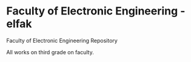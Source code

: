 # Faculty of Electronic Engineering - elfak
Faculty of Electronic Engineering Repository

All works on third grade on faculty.
